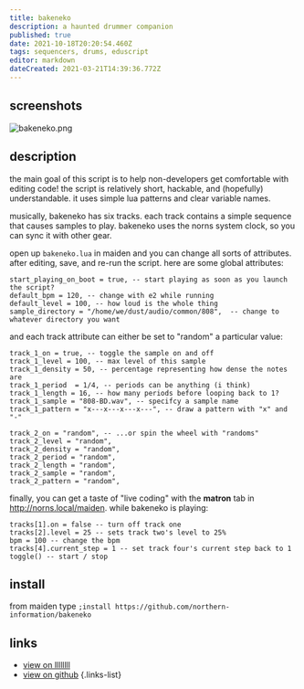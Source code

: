 ```yaml
---
title: bakeneko
description: a haunted drummer companion
published: true
date: 2021-10-18T20:20:54.460Z
tags: sequencers, drums, eduscript
editor: markdown
dateCreated: 2021-03-21T14:39:36.772Z
---
```


## screenshots

![bakeneko.png](/community/northern-information/bakeneko.png)

## description


the main goal of this script is to help non-developers get comfortable with editing code! the script is relatively short, hackable, and (hopefully) understandable. it uses simple lua patterns and clear variable names.

musically, bakeneko has six tracks. each track contains a simple sequence that causes samples to play. bakeneko uses the norns system clock, so you can sync it with other gear.

open up `bakeneko.lua` in maiden and you can change all sorts of attributes. after editing, save, and re-run the script. here are some global attributes:

```
start_playing_on_boot = true, -- start playing as soon as you launch the script?
default_bpm = 120, -- change with e2 while running
default_level = 100, -- how loud is the whole thing
sample_directory = "/home/we/dust/audio/common/808",  -- change to whatever directory you want
```
and each track attribute can either be set to "random" a particular value:

```
track_1_on = true, -- toggle the sample on and off
track_1_level = 100, -- max level of this sample
track_1_density = 50, -- percentage representing how dense the notes are
track_1_period  = 1/4, -- periods can be anything (i think)
track_1_length = 16, -- how many periods before looping back to 1?
track_1_sample = "808-BD.wav", -- specifcy a sample name
track_1_pattern = "x---x---x---x---", -- draw a pattern with "x" and "-"

track_2_on = "random", -- ...or spin the wheel with "randoms"
track_2_level = "random",
track_2_density = "random",
track_2_period = "random",
track_2_length = "random",
track_2_sample = "random",
track_2_pattern = "random",
```

finally, you can get a taste of "live coding" with the **matron** tab in http://norns.local/maiden. while bakeneko is playing:

```
tracks[1].on = false -- turn off track one
tracks[2].level = 25 -- sets track two's level to 25%
bpm = 100 -- change the bpm
tracks[4].current_step = 1 -- set track four's current step back to 1
toggle() -- start / stop
```


## install

from maiden type
`;install https://github.com/northern-information/bakeneko`

## links

- [view on llllllll](https://l.llllllll.co/bakeneko)
- [view on github](https://github.com/northern-information/bakeneko)
{.links-list}